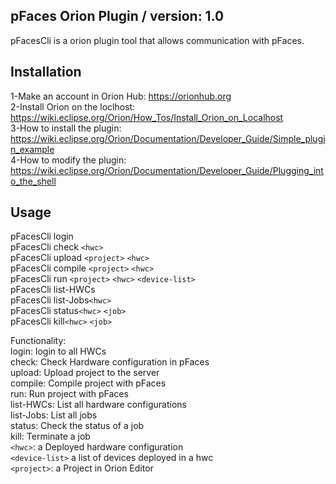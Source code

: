 ## pFaces Orion Plugin / version: 1.0
pFacesCli is a orion plugin tool that allows communication with pFaces.<br/>
## Installation
1-Make an account in Orion Hub: https://orionhub.org<br/>
2-Install Orion on the loclhost: https://wiki.eclipse.org/Orion/How_Tos/Install_Orion_on_Localhost<br/>
3-How to install the plugin: https://wiki.eclipse.org/Orion/Documentation/Developer_Guide/Simple_plugin_example<br/>
4-How to modify the plugin: https://wiki.eclipse.org/Orion/Documentation/Developer_Guide/Plugging_into_the_shell<br/>
## Usage
pFacesCli login<br/>
pFacesCli check `<hwc>`<br/>
pFacesCli upload `<project>` `<hwc>`<br/>
pFacesCli compile `<project>` `<hwc>`<br/>
pFacesCli run `<project>` `<hwc>` `<device-list>`<br/>
pFacesCli list-HWCs<br/>
pFacesCli list-Jobs`<hwc>`<br/>
pFacesCli status`<hwc>` `<job>`<br/>
pFacesCli kill`<hwc>` `<job>`<br/>

Functionality:<br/>
login: login to all HWCs<br/>
check: Check Hardware configuration in pFaces<br/>
upload: Upload project to the server<br/>
compile: Compile project with pFaces<br/>
run: Run project with pFaces<br/>
list-HWCs: List all hardware configurations<br/>
list-Jobs: List all jobs<br/>
status: Check the status of a job<br/>
kill: Terminate a job<br/>
`<hwc>`: a Deployed hardware configuration<br/>
`<device-list>` a list of devices deployed in a hwc <br/>
`<project>`: a Project in Orion Editor <br/>
